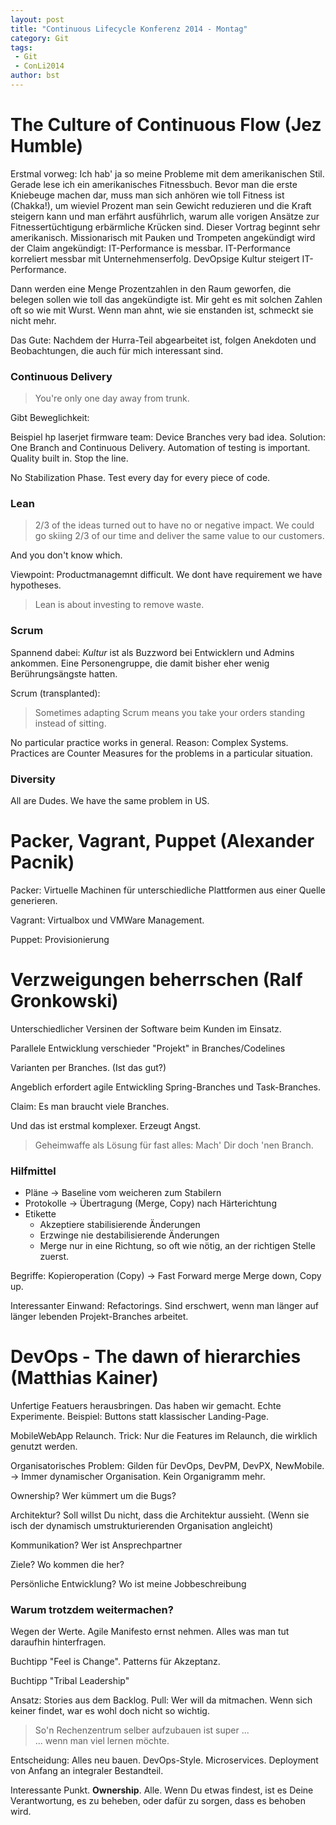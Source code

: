 ```yaml
---
layout: post
title: "Continuous Lifecycle Konferenz 2014 - Montag"
category: Git
tags:
 - Git
 - ConLi2014
author: bst
---
```


The Culture of Continuous Flow (Jez Humble)
===========================================

Erstmal vorweg: Ich hab' ja so meine Probleme mit dem amerikanischen Stil.
Gerade lese ich ein amerikanisches Fitnessbuch. Bevor man die erste Kniebeuge machen dar, muss man sich anhören wie toll Fitness ist (Chakka!), um wieviel Prozent man sein Gewicht reduzieren und die Kraft steigern kann und man erfährt ausführlich, warum alle vorigen Ansätze zur Fitnessertüchtigung erbärmliche Krücken sind. Dieser Vortrag beginnt sehr amerikanisch. Missionarisch mit Pauken und Trompeten angekündigt wird der Claim angekündigt: IT-Performance is messbar. IT-Performance korreliert messbar mit Unternehmenserfolg. DevOpsige Kultur steigert IT-Performance.

Dann werden eine Menge Prozentzahlen in den Raum geworfen, die belegen sollen wie toll das angekündigte ist. Mir geht es mit solchen Zahlen oft so wie mit Wurst. Wenn man ahnt, wie sie enstanden ist, schmeckt sie nicht mehr.

Das Gute: Nachdem der Hurra-Teil abgearbeitet ist, folgen Anekdoten und Beobachtungen, die auch für mich interessant sind.

### Continuous Delivery

> You're only one day away from trunk.

Gibt Beweglichkeit:

Beispiel hp laserjet firmware team: Device Branches very bad idea. Solution: One Branch and Continuous Delivery.
Automation of testing is important. Quality built in. Stop the line.

No Stabilization Phase. Test every day for every piece of code.

### Lean

> 2/3 of the ideas turned out to have no or negative impact.
> We could go skiing 2/3 of our time and deliver the same value to our customers.

And you don't know which.

Viewpoint: Productmanagemnt difficult. We dont have requirement we have hypotheses.

> Lean is about investing to remove waste.


### Scrum

Spannend dabei: *Kultur* ist als Buzzword bei Entwicklern und Admins ankommen. Eine Personengruppe, die damit bisher eher wenig Berührungsängste hatten.

Scrum (transplanted):

> Sometimes adapting Scrum means you take your orders standing instead of sitting.

No particular practice works in general. Reason: Complex Systems. Practices are Counter Measures for the problems in a particular situation.


### Diversity

All are Dudes. We have the same problem in US.

Packer, Vagrant, Puppet (Alexander Pacnik)
==========================================

Packer: Virtuelle Machinen für unterschiedliche Plattformen aus einer Quelle generieren.

Vagrant: Virtualbox und VMWare Management.

Puppet: Provisionierung


Verzweigungen beherrschen (Ralf Gronkowski)
===========================================

Unterschiedlicher Versinen der Software beim Kunden im Einsatz.

Parallele Entwicklung verschieder "Projekt" in Branches/Codelines

Varianten per Branches. (Ist das gut?)

Angeblich erfordert agile Entwickling Spring-Branches und Task-Branches.

Claim: Es man braucht viele Branches.

Und das ist erstmal komplexer. Erzeugt Angst.

> Geheimwaffe als Lösung für fast alles: Mach' Dir doch 'nen Branch.

### Hilfmittel

 * Pläne -> Baseline vom weicheren zum Stabilern
 * Protokolle -> Übertragung (Merge, Copy) nach Härterichtung
 * Etikette
   - Akzeptiere stabilisierende Änderungen
   - Erzwinge nie destabilisierende Änderungen
   - Merge nur in eine Richtung, so oft wie nötig, an der richtigen Stelle zuerst.

Begriffe: Kopieroperation (Copy) -> Fast Forward merge
Merge down, Copy up.

Interessanter Einwand: Refactorings. Sind erschwert, wenn man länger auf länger lebenden Projekt-Branches arbeitet.



DevOps - The dawn of hierarchies (Matthias Kainer)
==================================================

Unfertige Featuers herausbringen. Das haben wir gemacht. Echte Experimente. Beispiel: Buttons statt klassischer Landing-Page.

MobileWebApp Relaunch. Trick: Nur die Features im Relaunch, die wirklich genutzt werden.

Organisatorisches Problem: Gilden für DevOps, DevPM, DevPX, NewMobile. -> Immer dynamischer Organisation. Kein Organigramm mehr.

Ownership? Wer kümmert um die Bugs?

Architektur? Soll willst Du nicht, dass die Architektur aussieht. (Wenn sie isch der dynamisch umstrukturierenden Organisation angleicht)

Kommunikation? Wer ist Ansprechpartner

Ziele? Wo kommen die her?

Persönliche Entwicklung? Wo ist meine Jobbeschreibung

### Warum trotzdem weitermachen?

Wegen der Werte. Agile Manifesto ernst nehmen. Alles was man tut daraufhin hinterfragen.

Buchtipp "Feel is Change". Patterns für Akzeptanz.

Buchtipp "Tribal Leadership"

Ansatz: Stories aus dem Backlog. Pull: Wer will da mitmachen. Wenn sich keiner findet, war es wohl doch nicht so wichtig.

> So'n Rechenzentrum selber aufzubauen ist super ... <br/>
> ... wenn man viel lernen möchte.

Entscheidung: Alles neu bauen. DevOps-Style. Microservices. Deployment von Anfang an integraler Bestandteil.

Interessante Punkt. **Ownership**. Alle. Wenn Du etwas findest, ist es Deine Verantwortung, es zu beheben, oder dafür zu sorgen, dass es behoben wird.
